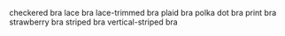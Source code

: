 checkered bra
lace bra
lace-trimmed bra
plaid bra
polka dot bra
print bra
strawberry bra
striped bra
vertical-striped bra
